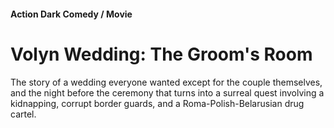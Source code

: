 #### Action Dark Comedy / Movie

# Volyn Wedding: The Groom's Room

The story of a wedding everyone wanted except for the couple themselves, and the night before the ceremony that turns into a surreal quest involving a kidnapping, corrupt border guards, and a Roma-Polish-Belarusian drug cartel.
